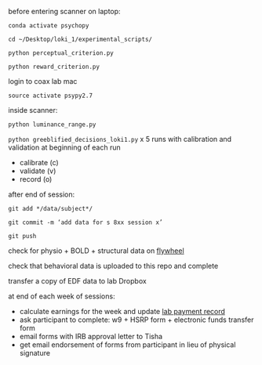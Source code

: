 

before entering scanner on laptop: 

`conda activate psychopy`

`cd ~/Desktop/loki_1/experimental_scripts/`

`python perceptual_criterion.py`

`python reward_criterion.py`

login to coax lab mac

`source activate psypy2.7`

inside scanner: 

`python luminance_range.py`

`python greeblified_decisions_loki1.py` x 5 runs with calibration and validation at beginning of each run

  * calibrate (c) 
  * validate  (v)
  * record (o) 

after end of session: 

`git add */data/subject*/`

`git commit -m ‘add data for s 8xx session x’ `

`git push`

check for physio + BOLD + structural data on [flywheel](https://bridge-center.flywheel.io/#/login) 

check that behavioral data is uploaded to this repo and complete

transfer a copy of EDF data to lab Dropbox

at end of each week of sessions:

* calculate earnings for the week and update [lab payment record](https://docs.google.com/spreadsheets/d/11m9hg-KEXn1QQvynQl8Gkf-oTHfsS2UBmgzRibMJXZU/edit#gid=0)
* ask participant to complete:
w9 + HSRP form + electronic funds transfer form
* email forms with IRB approval letter to Tisha
* get email endorsement of forms from participant in lieu of physical signature

